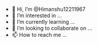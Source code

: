 - 👋 Hi, I’m @Himanshu12211967
- 👀 I’m interested in ...
- 🌱 I’m currently learning ...
- 💞️ I’m looking to collaborate on ...
- 📫 How to reach me ...

<!---
Himanshu12211967/Himanshu12211967 is a ✨ special ✨ repository because its `README.md` (this file) appears on your GitHub profile.
You can click the Preview link to take a look at your changes.
--->
